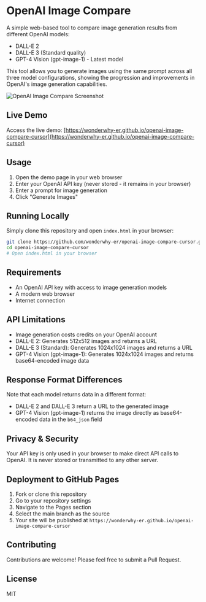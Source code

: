 # OpenAI Image Compare

A simple web-based tool to compare image generation results from different OpenAI models:
- DALL-E 2
- DALL-E 3 (Standard quality)
- GPT-4 Vision (gpt-image-1) - Latest model

This tool allows you to generate images using the same prompt across all three model configurations, showing the progression and improvements in OpenAI's image generation capabilities.

![OpenAI Image Compare Screenshot](screenshot.png)

## Live Demo

Access the live demo: [https://wonderwhy-er.github.io/openai-image-compare-cursor](https://wonderwhy-er.github.io/openai-image-compare-cursor)

## Usage

1. Open the demo page in your web browser
2. Enter your OpenAI API key (never stored - it remains in your browser)
3. Enter a prompt for image generation
4. Click "Generate Images"

## Running Locally

Simply clone this repository and open `index.html` in your browser:

```bash
git clone https://github.com/wonderwhy-er/openai-image-compare-cursor.git
cd openai-image-compare-cursor
# Open index.html in your browser
```

## Requirements

- An OpenAI API key with access to image generation models
- A modern web browser
- Internet connection

## API Limitations

- Image generation costs credits on your OpenAI account
- DALL-E 2: Generates 512x512 images and returns a URL
- DALL-E 3 (Standard): Generates 1024x1024 images and returns a URL
- GPT-4 Vision (gpt-image-1): Generates 1024x1024 images and returns base64-encoded image data

## Response Format Differences

Note that each model returns data in a different format:
- DALL-E 2 and DALL-E 3 return a URL to the generated image
- GPT-4 Vision (gpt-image-1) returns the image directly as base64-encoded data in the `b64_json` field

## Privacy & Security

Your API key is only used in your browser to make direct API calls to OpenAI. It is never stored or transmitted to any other server.

## Deployment to GitHub Pages

1. Fork or clone this repository
2. Go to your repository settings
3. Navigate to the Pages section
4. Select the main branch as the source
5. Your site will be published at `https://wonderwhy-er.github.io/openai-image-compare-cursor`

## Contributing

Contributions are welcome! Please feel free to submit a Pull Request.

## License

MIT 